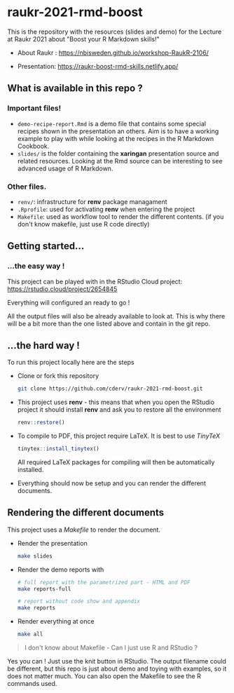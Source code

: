 
# raukr-2021-rmd-boost

<!-- badges: start -->
<!-- badges: end -->

This is the repository with the resources (slides and demo) for the Lecture at Raukr 2021 about "Boost your R Markdown skills!"

* About Raukr : https://nbisweden.github.io/workshop-RaukR-2106/

* Presentation: https://raukr-boost-rmd-skills.netlify.app/

## What is available in this repo ?

### Important files! 

* `demo-recipe-report.Rmd` is a demo file that contains some special recipes shown in the presentation an others. Aim is to have a working example to play with while looking at the recipes in the R Markdown Cookbook. 
* `slides/` is the folder containing the **xaringan** presentation source and related resources. Looking at the Rmd source can be interesting to see advanced usage of R Markdown. 

### Other files.

* `renv/`: infrastructure for **renv** package managament
* `.Rprofile`: used for activating **renv** when entering the project
* `Makefile`: used as workflow tool to render the different contents. (if you don't know makefile, just use R code directly) 


## Getting started... 

### ...the easy way ! 

This project can be played with in the RStudio Cloud project: https://rstudio.cloud/project/2654845

Everything will configured an ready to go ! 

All the output files will also be already available to look at. This is why there will be a bit more than the one listed above and contain in the git repo. 

## ...the hard way ! 

To run this project locally here are the steps

* Clone or fork this repository
  ```sh
  git clone https://github.com/cderv/raukr-2021-rmd-boost.git
  ```

* This project uses **renv** - this means that when you open the RStudio project it should install **renv** and ask you to restore all the environment
  ```r
  renv::restore()
  ```

* To compile to PDF, this project require LaTeX. It is best to use _TinyTeX_
  ```r
  tinytex::install_tinytex()
  ```
  All required LaTeX packages for compiling will then be automatically installed.
  
* Everything should now be setup and you can render the different documents.

## Rendering the different documents

This project uses a _Makefile_ to render the document. 

* Render the presentation 
  ```sh
  make slides
  ```

* Render the demo reports with 
  ```sh
  # full report with the parametrized part - HTML and PDF
  make reports-full
  
  # report without code show and appendix
  make reports
  ```

* Render everything at once 
  ```sh
  make all
  ```

> I don't know about Makefile - Can I just use R and RStudio ? 

Yes you can ! Just use the knit button in RStudio. The output filename could be different, but this repo is just about demo and toying with examples, so it does not matter much. You can also open the Makefile to see the R commands used.
